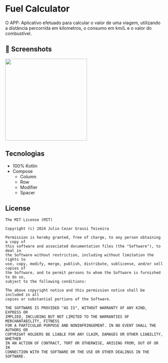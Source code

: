 # Fuel Calculator

O APP: Aplicativo efetuado para calcular o valor de uma viagem, utilizando a distância percorrida em kilometros, o consumo em km/L e o valor do combustível.


## :camera_flash: Screenshots
<!-- You can add more screenshots here if you like -->
<img src="https://github.com/jcezart/FuelCalculator/blob/master/telaunica.png" width=260/>




## Tecnologias
- 100% Kotlin
- Compose
  - Column
  - Row
  - Modifier
  - Spacer


## License
```
The MIT License (MIT)

Copyright (c) 2024 Julio Cezar Grassi Teixeira

Permission is hereby granted, free of charge, to any person obtaining a copy of
this software and associated documentation files (the "Software"), to deal in
the Software without restriction, including without limitation the rights to
use, copy, modify, merge, publish, distribute, sublicense, and/or sell copies of
the Software, and to permit persons to whom the Software is furnished to do so,
subject to the following conditions:

The above copyright notice and this permission notice shall be included in all
copies or substantial portions of the Software.

THE SOFTWARE IS PROVIDED "AS IS", WITHOUT WARRANTY OF ANY KIND, EXPRESS OR
IMPLIED, INCLUDING BUT NOT LIMITED TO THE WARRANTIES OF MERCHANTABILITY, FITNESS
FOR A PARTICULAR PURPOSE AND NONINFRINGEMENT. IN NO EVENT SHALL THE AUTHORS OR
COPYRIGHT HOLDERS BE LIABLE FOR ANY CLAIM, DAMAGES OR OTHER LIABILITY, WHETHER
IN AN ACTION OF CONTRACT, TORT OR OTHERWISE, ARISING FROM, OUT OF OR IN
CONNECTION WITH THE SOFTWARE OR THE USE OR OTHER DEALINGS IN THE SOFTWARE.
```
